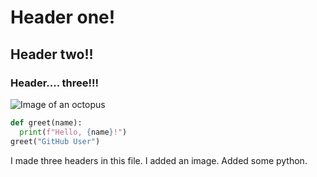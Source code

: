 # Header one!
## Header two!!
### Header.... three!!!

![Image of an octopus](https://images.stockcake.com/public/5/1/2/51231e8b-95e3-492c-9969-cff5d136287a/octopus-underwater-view-stockcake.jpg)

```python
def greet(name):
  print(f"Hello, {name}!")
greet("GitHub User")
```

I made three headers in this file.
I added an image.
Added some python.
